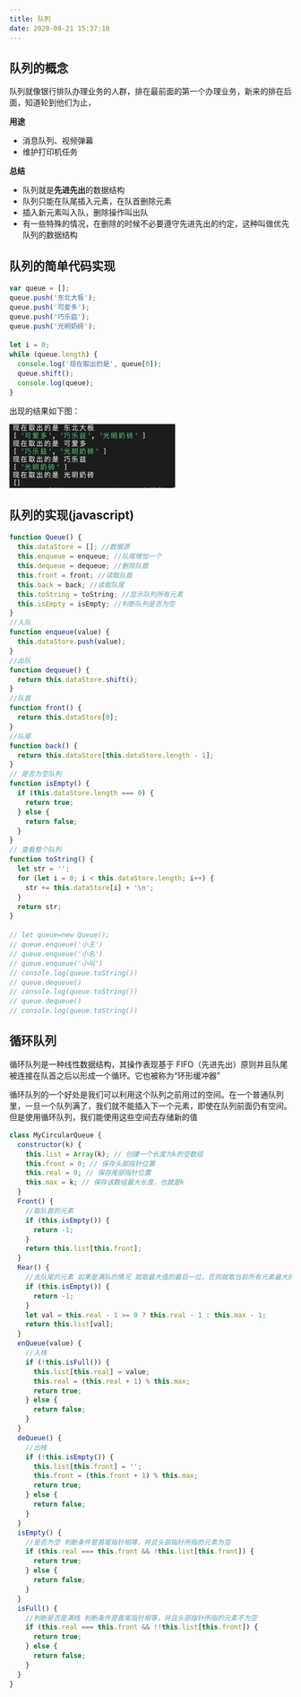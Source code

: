```yaml
---
title: 队列
date: 2020-08-21 15:37:10
---
```


## 队列的概念

队列就像银行排队办理业务的人群，排在最前面的第一个办理业务，新来的排在后面，知道轮到他们为止，

**用途**

- 消息队列、视频弹幕
- 维护打印机任务

**总结**

- 队列就是**先进先出**的数据结构
- 队列只能在队尾插入元素，在队首删除元素
- 插入新元素叫入队，删除操作叫出队
- 有一些特殊的情况，在删除的时候不必要遵守先进先出的约定，这种叫做优先队列的数据结构

## 队列的简单代码实现

```js
var queue = [];
queue.push('东北大板');
queue.push('可爱多');
queue.push('巧乐兹');
queue.push('光明奶砖');

let i = 0;
while (queue.length) {
  console.log('现在取出的是', queue[0]);
  queue.shift();
  console.log(queue);
}
```

出现的结果如下图：

<img src='../../assets/algorithm/quene.png'/>

## 队列的实现(javascript)

```js
function Queue() {
  this.dataStore = []; //数据源
  this.enqueue = enqueue; //队尾增加一个
  this.dequeue = dequeue; //删除队首
  this.front = front; //读取队首
  this.back = back; //读取队尾
  this.toString = toString; //显示队列所有元素
  this.isEmpty = isEmpty; //判断队列是否为空
}
//入队
function enqueue(value) {
  this.dataStore.push(value);
}
//出队
function dequeue() {
  return this.dataStore.shift();
}
//队首
function front() {
  return this.dataStore[0];
}
//队尾
function back() {
  return this.dataStore[this.dataStore.length - 1];
}
// 是否为空队列
function isEmpty() {
  if (this.dataStore.length === 0) {
    return true;
  } else {
    return false;
  }
}
// 查看整个队列
function toString() {
  let str = '';
  for (let i = 0; i < this.dataStore.length; i++) {
    str += this.dataStore[i] + '\n';
  }
  return str;
}

// let queue=new Queue();
// queue.enqueue('小王')
// queue.enqueue('小名')
// queue.enqueue('小叫')
// console.log(queue.toString())
// queue.dequeue()
// console.log(queue.toString())
// queue.dequeue()
// console.log(queue.toString())
```

## 循环队列

循环队列是一种线性数据结构，其操作表现基于 FIFO（先进先出）原则并且队尾被连接在队首之后以形成一个循环。它也被称为“环形缓冲器”

循环队列的一个好处是我们可以利用这个队列之前用过的空间。在一个普通队列里，一旦一个队列满了，我们就不能插入下一个元素，即使在队列前面仍有空间。但是使用循环队列，我们能使用这些空间去存储新的值

```js
class MyCircularQueue {
  constructor(k) {
    this.list = Array(k); // 创建一个长度为k的空数组
    this.front = 0; // 保存头部指针位置
    this.real = 0; // 保存尾部指针位置
    this.max = k; // 保存该数组最大长度，也就是k
  }
  Front() {
    //取队首的元素
    if (this.isEmpty()) {
      return -1;
    }
    return this.list[this.front];
  }
  Rear() {
    //去队尾的元素 如果是满队的情况 就取最大值的最后一位，否则就取当前所有元素最大的一位
    if (this.isEmpty()) {
      return -1;
    }
    let val = this.real - 1 >= 0 ? this.real - 1 : this.max - 1;
    return this.list[val];
  }
  enQueue(value) {
    //入栈
    if (!this.isFull()) {
      this.list[this.real] = value;
      this.real = (this.real + 1) % this.max;
      return true;
    } else {
      return false;
    }
  }
  deQueue() {
    //出栈
    if (!this.isEmpty()) {
      this.list[this.front] = '';
      this.front = (this.front + 1) % this.max;
      return true;
    } else {
      return false;
    }
  }
  isEmpty() {
    //是否为空 判断条件是首尾指针相等，并且头部指针所指的元素为空
    if (this.real === this.front && !this.list[this.front]) {
      return true;
    } else {
      return false;
    }
  }
  isFull() {
    //判断是否是满栈 判断条件是首尾指针相等，并且头部指针所指的元素不为空
    if (this.real === this.front && !!this.list[this.front]) {
      return true;
    } else {
      return false;
    }
  }
}
```
